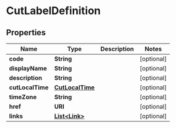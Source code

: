 

# CutLabelDefinition


## Properties

| Name | Type | Description | Notes |
|------------ | ------------- | ------------- | -------------|
|**code** | **String** |  |  [optional] |
|**displayName** | **String** |  |  [optional] |
|**description** | **String** |  |  [optional] |
|**cutLocalTime** | [**CutLocalTime**](CutLocalTime.md) |  |  [optional] |
|**timeZone** | **String** |  |  [optional] |
|**href** | **URI** |  |  [optional] |
|**links** | [**List&lt;Link&gt;**](Link.md) |  |  [optional] |



